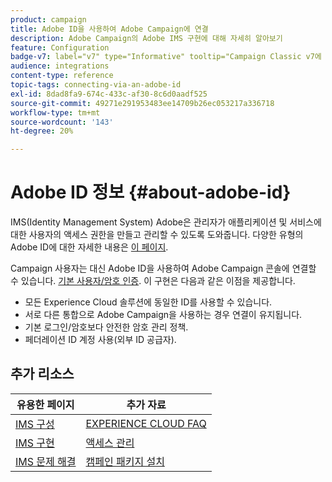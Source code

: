 ```yaml
---
product: campaign
title: Adobe ID을 사용하여 Adobe Campaign에 연결
description: Adobe Campaign의 Adobe IMS 구현에 대해 자세히 알아보기
feature: Configuration
badge-v7: label="v7" type="Informative" tooltip="Campaign Classic v7에 적용"
audience: integrations
content-type: reference
topic-tags: connecting-via-an-adobe-id
exl-id: 8dad8fa9-674c-433c-af30-8c6d0aadf525
source-git-commit: 49271e291953483ee14709b26ec053217a336718
workflow-type: tm+mt
source-wordcount: '143'
ht-degree: 20%

---
```


# Adobe ID 정보 {#about-adobe-id}

IMS(Identity Management System) Adobe은 관리자가 애플리케이션 및 서비스에 대한 사용자의 액세스 권한을 만들고 관리할 수 있도록 도와줍니다. 다양한 유형의 Adobe ID에 대한 자세한 내용은 [이 페이지](https://helpx.adobe.com/kr/enterprise/using/identity.html).

Campaign 사용자는 대신 Adobe ID을 사용하여 Adobe Campaign 콘솔에 연결할 수 있습니다. [기본 사용자/암호 인증](../../platform/using/access-management-operators.md). 이 구현은 다음과 같은 이점을 제공합니다.

*  모든 Experience Cloud 솔루션에 동일한 ID를 사용할 수 있습니다.
* 서로 다른 통합으로 Adobe Campaign을 사용하는 경우 연결이 유지됩니다.
* 기본 로그인/암호보다 안전한 암호 관리 정책.
* 페더레이션 ID 계정 사용(외부 ID 공급자).

<!--
>[!IMPORTANT]
>
>If you are connecting to Campaign through Adobe Identity Service (IMS), you need to upgrade to the latest build to be able to connect to Campaign after **June 30, 2021**. This upgrade is mandatory for both Campaign server and client console. 
>
>Depending on your current version, you must upgrade to one of the following releases: 
>
> * [Campaign [!DNL Gold Standard] 11](../../rn/using/gold-standard.md)
> * [Campaign 21.1.4](../../rn/using/latest-release.md)
>
>[Learn more about IMS updates](../../technotes/using/ims-updates.md)
-->

## 추가 리소스

| 유용한 페이지 | 추가 자료 |
|---|---|
| [IMS 구성](../../integrations/using/configuring-ims.md) | [EXPERIENCE CLOUD FAQ](https://experienceleague.adobe.com/docs/core-services/interface/manage-users-and-products/faq.html) |
| [IMS 구현](../../integrations/using/implementing-ims.md) | [액세스 관리](../../platform/using/access-management.md) |
| [IMS 문제 해결](../../integrations/using/ims-troubleshooting.md) | [캠페인 패키지 설치](../../installation/using/installing-campaign-standard-packages.md) |
